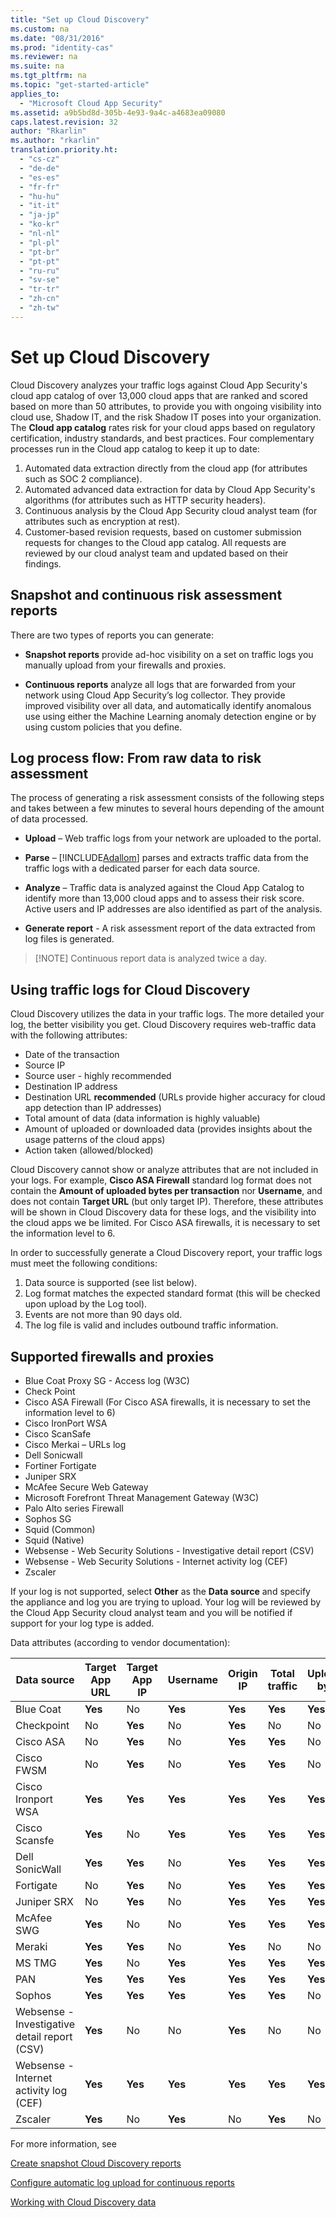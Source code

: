 ```yaml
---
title: "Set up Cloud Discovery"
ms.custom: na
ms.date: "08/31/2016"
ms.prod: "identity-cas"
ms.reviewer: na
ms.suite: na
ms.tgt_pltfrm: na
ms.topic: "get-started-article"
applies_to: 
  - "Microsoft Cloud App Security"
ms.assetid: a9b5bd8d-305b-4e93-9a4c-a4683ea09080
caps.latest.revision: 32
author: "Rkarlin"
ms.author: "rkarlin"
translation.priority.ht: 
  - "cs-cz"
  - "de-de"
  - "es-es"
  - "fr-fr"
  - "hu-hu"
  - "it-it"
  - "ja-jp"
  - "ko-kr"
  - "nl-nl"
  - "pl-pl"
  - "pt-br"
  - "pt-pt"
  - "ru-ru"
  - "sv-se"
  - "tr-tr"
  - "zh-cn"
  - "zh-tw"
---
```

# Set up Cloud Discovery
   Cloud Discovery analyzes your traffic logs against Cloud App Security's cloud app catalog of over 13,000 cloud apps that are ranked and scored based on more than 50 attributes, to provide you with ongoing visibility into cloud use, Shadow IT, and the risk Shadow IT poses into your organization.
 The **Cloud app catalog** rates risk for your cloud apps based on regulatory certification, industry standards, and best practices. Four complementary processes run in the Cloud app catalog to keep it up to date:
1.	Automated data extraction directly from the cloud app (for attributes such as SOC 2 compliance).
2.	Automated advanced data extraction for data by Cloud App Security's algorithms (for attributes such as HTTP security headers).
3.	Continuous analysis by the Cloud App Security cloud analyst team (for attributes such as encryption at rest).
4.	Customer-based revision requests, based on customer submission requests for changes to the Cloud app catalog. All requests are reviewed by our cloud analyst team and updated based on their findings.
  
 ## Snapshot and continuous risk assessment reports 

There are two types of reports you can generate: 
- **Snapshot reports** provide ad-hoc visibility on a set on traffic logs you manually upload from your firewalls and proxies.
 
- **Continuous reports** analyze all logs that are forwarded from your network using Cloud App Security’s log collector. They provide improved visibility over all data, and automatically identify anomalous use using either the Machine Learning anomaly detection engine or by using custom policies that you define.
 
## Log process flow: From raw data to risk assessment  
 The process of generating a risk assessment consists of the following steps and takes between a few minutes to several hours depending of the amount of data processed.  
  
-   **Upload** – Web traffic logs from your network are uploaded to the portal.  
  
-   **Parse** – [!INCLUDE[Adallom](./includes/adallom_md.md)] parses and extracts traffic data from the traffic logs with a dedicated parser for each data source.  
  
-   **Analyze** – Traffic data is analyzed against the Cloud App Catalog to identify more than 13,000 cloud apps and to assess their risk score. Active users and IP addresses are also identified as part of the analysis.  
  
-   **Generate report** - A risk assessment report of the data extracted from log files is generated.   
 
 
 > [!NOTE] Continuous report data is analyzed twice a day.
 
 ## Using traffic logs for  Cloud Discovery
Cloud Discovery utilizes the data in your traffic logs. The more detailed your log, the better visibility you get. Cloud Discovery requires web-traffic data with the following attributes:
- Date of the transaction
- Source IP
- Source user - highly recommended
- Destination IP address
- Destination URL **recommended** (URLs provide higher accuracy for cloud app detection than IP addresses)
- Total amount of data (data information is highly valuable)
- Amount of uploaded or downloaded data (provides insights about the usage patterns of the cloud apps)
- Action taken (allowed/blocked)
 
Cloud Discovery cannot show or analyze attributes that are not included in your logs.
For example, **Cisco ASA Firewall** standard log format does not contain the **Amount of uploaded bytes per transaction** nor **Username**, and does not contain **Target URL** (but only target IP).
Therefore, these attributes will be shown in Cloud Discovery data for these logs, and the visibility into the cloud apps we be limited. For Cisco ASA firewalls, it is necessary to set the information level to 6. 
 

In order to successfully generate a Cloud Discovery report, your traffic logs must meet the following conditions:
1.  Data source is supported (see list below).
2.  Log format matches the expected standard format (this will be checked upon upload by the Log tool).
3.  Events are not more than 90 days old.
4.  The log file is valid and includes outbound traffic information.
 
## Supported firewalls and proxies
- Blue Coat Proxy SG - Access log (W3C)
- Check Point
- Cisco ASA Firewall (For Cisco ASA firewalls, it is necessary to set the information level to 6)
- Cisco IronPort WSA
- Cisco ScanSafe
- Cisco Merkai – URLs log
- Dell Sonicwall
- Fortiner Fortigate
- Juniper SRX
- McAfee Secure Web Gateway
- Microsoft Forefront Threat Management Gateway (W3C)
- Palo Alto series Firewall
- Sophos SG
- Squid (Common)
- Squid (Native)
- Websense - Web Security Solutions - Investigative detail report (CSV)
- Websense - Web Security Solutions - Internet activity log (CEF)
- Zscaler


If your log is not supported, select **Other** as the **Data source** and specify the appliance and log you are trying to upload. Your log will be reviewed by the Cloud App Security cloud analyst team and you will be notified if support for your log type is added. 


Data attributes (according to vendor documentation):

|Data source|Target App URL|Target App IP|Username|Origin IP|Total traffic|Uploaded bytes|
|----|----|----|-----|----|----|----|
|Blue Coat|**Yes**|No|**Yes**|**Yes**|**Yes**|**Yes**|
|Checkpoint|No|**Yes**|No|**Yes**|No|No|
|Cisco ASA|No|**Yes**|No|**Yes**|**Yes**|No|
|Cisco FWSM|No|**Yes**|No|**Yes**|**Yes**|No|
|Cisco Ironport WSA|**Yes**|**Yes**|**Yes**|**Yes**|**Yes**|**Yes**|
|Cisco Scansfe|**Yes**|No|**Yes**|**Yes**|**Yes**|**Yes**|
|Dell SonicWall|**Yes**|**Yes**|No|**Yes**|**Yes**|**Yes**|
|Fortigate|No|**Yes**|No|**Yes**|**Yes**|**Yes**|
|Juniper SRX|No|**Yes**|No|**Yes**|**Yes**|**Yes**|
|McAfee SWG|**Yes**|No|No|**Yes**|**Yes**|**Yes**|
|Meraki|**Yes**|**Yes**|No|**Yes**|No|No|
|MS TMG|**Yes**|No|**Yes**|**Yes**|**Yes**|**Yes**|
|PAN|**Yes**|**Yes**|**Yes**|**Yes**|**Yes**|**Yes**|
|Sophos|**Yes**|**Yes**|**Yes**|**Yes**|**Yes**|No|
|Websense - Investigative detail report (CSV)|**Yes**|No|No|**Yes**|No|No|
|Websense - Internet activity log (CEF)|**Yes**|**Yes**|**Yes**|**Yes**|**Yes**|**Yes**|
|Zscaler|**Yes**|No|**Yes**|No|**Yes**|No|


 
 For more information, see 
 
 [Create snapshot Cloud Discovery reports](../migration/create-snapshot-cloud-discovery-reports.md)

[Configure automatic log upload for continuous reports](../migration/configure-automatic-log-upload-for-continuous-reports.md)

[Working with Cloud Discovery data](../migration/working-with-cloud-discovery-data.md)
  
  